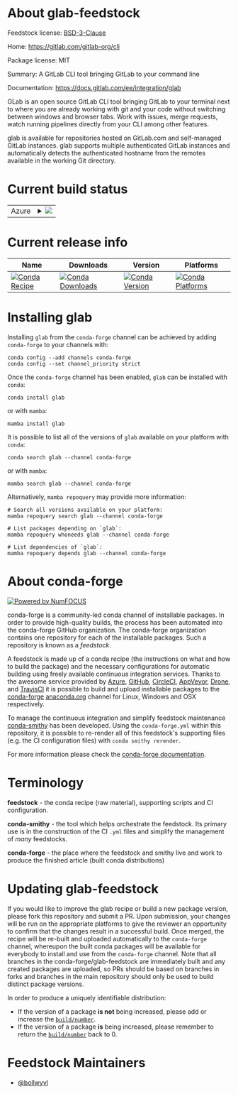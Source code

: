 About glab-feedstock
====================

Feedstock license: [BSD-3-Clause](https://github.com/conda-forge/glab-feedstock/blob/main/LICENSE.txt)

Home: https://gitlab.com/gitlab-org/cli

Package license: MIT

Summary: A GitLab CLI tool bringing GitLab to your command line

Documentation: https://docs.gitlab.com/ee/integration/glab

GLab is an open source GitLab CLI tool bringing GitLab to your terminal next
to where you are already working with git and your code without switching
between windows and browser tabs. Work with issues, merge requests, watch
running pipelines directly from your CLI among other features.

glab is available for repositories hosted on GitLab.com and self-managed
GitLab instances. glab supports multiple authenticated GitLab instances and
automatically detects the authenticated hostname from the remotes available
in the working Git directory.

Current build status
====================


<table>
    
  <tr>
    <td>Azure</td>
    <td>
      <details>
        <summary>
          <a href="https://dev.azure.com/conda-forge/feedstock-builds/_build/latest?definitionId=18567&branchName=main">
            <img src="https://dev.azure.com/conda-forge/feedstock-builds/_apis/build/status/glab-feedstock?branchName=main">
          </a>
        </summary>
        <table>
          <thead><tr><th>Variant</th><th>Status</th></tr></thead>
          <tbody><tr>
              <td>linux_64</td>
              <td>
                <a href="https://dev.azure.com/conda-forge/feedstock-builds/_build/latest?definitionId=18567&branchName=main">
                  <img src="https://dev.azure.com/conda-forge/feedstock-builds/_apis/build/status/glab-feedstock?branchName=main&jobName=linux&configuration=linux%20linux_64_" alt="variant">
                </a>
              </td>
            </tr><tr>
              <td>osx_64</td>
              <td>
                <a href="https://dev.azure.com/conda-forge/feedstock-builds/_build/latest?definitionId=18567&branchName=main">
                  <img src="https://dev.azure.com/conda-forge/feedstock-builds/_apis/build/status/glab-feedstock?branchName=main&jobName=osx&configuration=osx%20osx_64_" alt="variant">
                </a>
              </td>
            </tr><tr>
              <td>osx_arm64</td>
              <td>
                <a href="https://dev.azure.com/conda-forge/feedstock-builds/_build/latest?definitionId=18567&branchName=main">
                  <img src="https://dev.azure.com/conda-forge/feedstock-builds/_apis/build/status/glab-feedstock?branchName=main&jobName=osx&configuration=osx%20osx_arm64_" alt="variant">
                </a>
              </td>
            </tr><tr>
              <td>win_64</td>
              <td>
                <a href="https://dev.azure.com/conda-forge/feedstock-builds/_build/latest?definitionId=18567&branchName=main">
                  <img src="https://dev.azure.com/conda-forge/feedstock-builds/_apis/build/status/glab-feedstock?branchName=main&jobName=win&configuration=win%20win_64_" alt="variant">
                </a>
              </td>
            </tr>
          </tbody>
        </table>
      </details>
    </td>
  </tr>
</table>

Current release info
====================

| Name | Downloads | Version | Platforms |
| --- | --- | --- | --- |
| [![Conda Recipe](https://img.shields.io/badge/recipe-glab-green.svg)](https://anaconda.org/conda-forge/glab) | [![Conda Downloads](https://img.shields.io/conda/dn/conda-forge/glab.svg)](https://anaconda.org/conda-forge/glab) | [![Conda Version](https://img.shields.io/conda/vn/conda-forge/glab.svg)](https://anaconda.org/conda-forge/glab) | [![Conda Platforms](https://img.shields.io/conda/pn/conda-forge/glab.svg)](https://anaconda.org/conda-forge/glab) |

Installing glab
===============

Installing `glab` from the `conda-forge` channel can be achieved by adding `conda-forge` to your channels with:

```
conda config --add channels conda-forge
conda config --set channel_priority strict
```

Once the `conda-forge` channel has been enabled, `glab` can be installed with `conda`:

```
conda install glab
```

or with `mamba`:

```
mamba install glab
```

It is possible to list all of the versions of `glab` available on your platform with `conda`:

```
conda search glab --channel conda-forge
```

or with `mamba`:

```
mamba search glab --channel conda-forge
```

Alternatively, `mamba repoquery` may provide more information:

```
# Search all versions available on your platform:
mamba repoquery search glab --channel conda-forge

# List packages depending on `glab`:
mamba repoquery whoneeds glab --channel conda-forge

# List dependencies of `glab`:
mamba repoquery depends glab --channel conda-forge
```


About conda-forge
=================

[![Powered by
NumFOCUS](https://img.shields.io/badge/powered%20by-NumFOCUS-orange.svg?style=flat&colorA=E1523D&colorB=007D8A)](https://numfocus.org)

conda-forge is a community-led conda channel of installable packages.
In order to provide high-quality builds, the process has been automated into the
conda-forge GitHub organization. The conda-forge organization contains one repository
for each of the installable packages. Such a repository is known as a *feedstock*.

A feedstock is made up of a conda recipe (the instructions on what and how to build
the package) and the necessary configurations for automatic building using freely
available continuous integration services. Thanks to the awesome service provided by
[Azure](https://azure.microsoft.com/en-us/services/devops/), [GitHub](https://github.com/),
[CircleCI](https://circleci.com/), [AppVeyor](https://www.appveyor.com/),
[Drone](https://cloud.drone.io/welcome), and [TravisCI](https://travis-ci.com/)
it is possible to build and upload installable packages to the
[conda-forge](https://anaconda.org/conda-forge) [anaconda.org](https://anaconda.org/)
channel for Linux, Windows and OSX respectively.

To manage the continuous integration and simplify feedstock maintenance
[conda-smithy](https://github.com/conda-forge/conda-smithy) has been developed.
Using the ``conda-forge.yml`` within this repository, it is possible to re-render all of
this feedstock's supporting files (e.g. the CI configuration files) with ``conda smithy rerender``.

For more information please check the [conda-forge documentation](https://conda-forge.org/docs/).

Terminology
===========

**feedstock** - the conda recipe (raw material), supporting scripts and CI configuration.

**conda-smithy** - the tool which helps orchestrate the feedstock.
                   Its primary use is in the construction of the CI ``.yml`` files
                   and simplify the management of *many* feedstocks.

**conda-forge** - the place where the feedstock and smithy live and work to
                  produce the finished article (built conda distributions)


Updating glab-feedstock
=======================

If you would like to improve the glab recipe or build a new
package version, please fork this repository and submit a PR. Upon submission,
your changes will be run on the appropriate platforms to give the reviewer an
opportunity to confirm that the changes result in a successful build. Once
merged, the recipe will be re-built and uploaded automatically to the
`conda-forge` channel, whereupon the built conda packages will be available for
everybody to install and use from the `conda-forge` channel.
Note that all branches in the conda-forge/glab-feedstock are
immediately built and any created packages are uploaded, so PRs should be based
on branches in forks and branches in the main repository should only be used to
build distinct package versions.

In order to produce a uniquely identifiable distribution:
 * If the version of a package **is not** being increased, please add or increase
   the [``build/number``](https://docs.conda.io/projects/conda-build/en/latest/resources/define-metadata.html#build-number-and-string).
 * If the version of a package **is** being increased, please remember to return
   the [``build/number``](https://docs.conda.io/projects/conda-build/en/latest/resources/define-metadata.html#build-number-and-string)
   back to 0.

Feedstock Maintainers
=====================

* [@bollwyvl](https://github.com/bollwyvl/)

